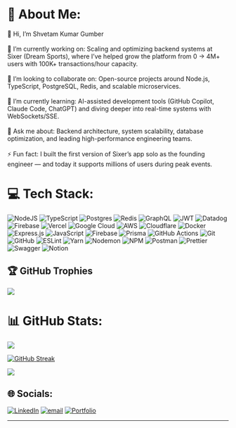 # 💫 About Me:

👋 Hi, I’m Shvetam Kumar Gumber<br><br>🔭 I’m currently working on: Scaling and optimizing backend systems at Sixer (Dream Sports), where I’ve helped grow the platform from 0 → 4M+ users with 100K+ transactions/hour capacity.<br><br>👯 I’m looking to collaborate on: Open-source projects around Node.js, TypeScript, PostgreSQL, Redis, and scalable microservices.<br><br>🌱 I’m currently learning: AI-assisted development tools (GitHub Copilot, Claude Code, ChatGPT) and diving deeper into real-time systems with WebSockets/SSE.<br><br>💬 Ask me about: Backend architecture, system scalability, database optimization, and leading high-performance engineering teams.<br><br>⚡ Fun fact: I built the first version of Sixer’s app solo as the founding engineer — and today it supports millions of users during peak events.

# 💻 Tech Stack:

![NodeJS](https://img.shields.io/badge/node.js-6DA55F?style=for-the-badge&logo=node.js&logoColor=white) ![TypeScript](https://img.shields.io/badge/typescript-%23007ACC.svg?style=for-the-badge&logo=typescript&logoColor=white) ![Postgres](https://img.shields.io/badge/postgres-%23316192.svg?style=for-the-badge&logo=postgresql&logoColor=white) ![Redis](https://img.shields.io/badge/redis-%23DD0031.svg?style=for-the-badge&logo=redis&logoColor=white) ![GraphQL](https://img.shields.io/badge/-GraphQL-E10098?style=for-the-badge&logo=graphql&logoColor=white) ![JWT](https://img.shields.io/badge/JWT-black?style=for-the-badge&logo=JSON%20web%20tokens) ![Datadog](https://img.shields.io/badge/datadog-%23632CA6.svg?style=for-the-badge&logo=datadog&logoColor=white) ![Firebase](https://img.shields.io/badge/firebase-%23039BE5.svg?style=for-the-badge&logo=firebase) ![Vercel](https://img.shields.io/badge/vercel-%23000000.svg?style=for-the-badge&logo=vercel&logoColor=white) ![Google Cloud](https://img.shields.io/badge/GoogleCloud-%234285F4.svg?style=for-the-badge&logo=google-cloud&logoColor=white) ![AWS](https://img.shields.io/badge/AWS-%23FF9900.svg?style=for-the-badge&logo=amazon-aws&logoColor=white) ![Cloudflare](https://img.shields.io/badge/Cloudflare-F38020?style=for-the-badge&logo=Cloudflare&logoColor=white) ![Docker](https://img.shields.io/badge/docker-%230db7ed.svg?style=for-the-badge&logo=docker&logoColor=white) ![Express.js](https://img.shields.io/badge/express.js-%23404d59.svg?style=for-the-badge&logo=express&logoColor=%2361DAFB) ![JavaScript](https://img.shields.io/badge/javascript-%23323330.svg?style=for-the-badge&logo=javascript&logoColor=%23F7DF1E) ![Firebase](https://img.shields.io/badge/firebase-a08021?style=for-the-badge&logo=firebase&logoColor=ffcd34) ![Prisma](https://img.shields.io/badge/Prisma-3982CE?style=for-the-badge&logo=Prisma&logoColor=white) ![GitHub Actions](https://img.shields.io/badge/github%20actions-%232671E5.svg?style=for-the-badge&logo=githubactions&logoColor=white) ![Git](https://img.shields.io/badge/git-%23F05033.svg?style=for-the-badge&logo=git&logoColor=white) ![GitHub](https://img.shields.io/badge/github-%23121011.svg?style=for-the-badge&logo=github&logoColor=white) ![ESLint](https://img.shields.io/badge/ESLint-4B3263?style=for-the-badge&logo=eslint&logoColor=white) ![Yarn](https://img.shields.io/badge/yarn-%232C8EBB.svg?style=for-the-badge&logo=yarn&logoColor=white) ![Nodemon](https://img.shields.io/badge/NODEMON-%23323330.svg?style=for-the-badge&logo=nodemon&logoColor=%BBDEAD) ![NPM](https://img.shields.io/badge/NPM-%23CB3837.svg?style=for-the-badge&logo=npm&logoColor=white) ![Postman](https://img.shields.io/badge/Postman-FF6C37?style=for-the-badge&logo=postman&logoColor=white) ![Prettier](https://img.shields.io/badge/prettier-%23F7B93E.svg?style=for-the-badge&logo=prettier&logoColor=black) ![Swagger](https://img.shields.io/badge/-Swagger-%23Clojure?style=for-the-badge&logo=swagger&logoColor=white) ![Notion](https://img.shields.io/badge/Notion-%23000000.svg?style=for-the-badge&logo=notion&logoColor=white)

## 🏆 GitHub Trophies

![](https://github-profile-trophy.vercel.app/?username=shvetamKumar&theme=gruvbox&no-frame=false&no-bg=false&margin-w=4)

# 📊 GitHub Stats:

<!-- ![](https://github-readme-stats.vercel.app/api?username=shvetamKumar&theme=dark&hide_border=false&include_all_commits=true&count_private=true)<br/> -->

![](https://github-readme-stats.vercel.app/api/top-langs/?username=shvetamKumar&theme=dark&hide_border=false&include_all_commits=true&count_private=true)

[![GitHub Streak](https://nirzak-streak-stats.vercel.app?user=shvetamKumar&theme=dark&exclude_days=Sun%2CSat&hide_current_streak=true)](https://git.io/streak-stats)

![](https://github-contributor-stats.vercel.app/api?username=shvetamKumar&limit=50&theme=dark&combine_all_yearly_contributions=true)

## 🌐 Socials:

[![LinkedIn](https://img.shields.io/badge/LinkedIn-%230077B5.svg?logo=linkedin&logoColor=white)](https://linkedin.com/in/shvetamk) [![email](https://img.shields.io/badge/Email-D14836?logo=gmail&logoColor=white)](mailto:k.shvetam@gmail.com) [![Portfolio](https://img.shields.io/badge/Portfolio-8A2BE2)](https://shvetamkumar.github.io/my-portfolio/)

<!-- Proudly created with GPRM ( https://gprm.itsvg.in ) -->
---
